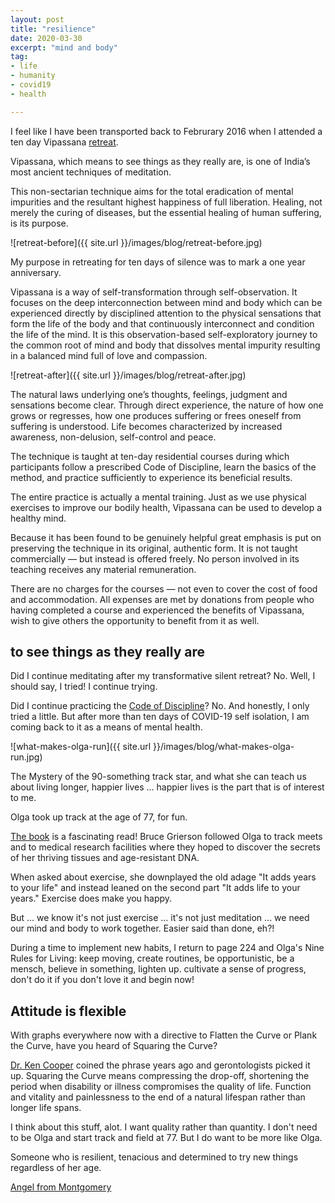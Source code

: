 ```yaml
---
layout: post
title: "resilience"
date: 2020-03-30
excerpt: "mind and body"
tag:
- life
- humanity
- covid19
- health

---
```

I feel like I have been transported back to Februrary 2016 when I attended a ten day Vipassana [retreat](https://torana.dhamma.org/). 

Vipassana, which means to see things as they really are, is one of India’s most ancient techniques of meditation. 

This non-sectarian technique aims for the total eradication of mental impurities and the resultant highest happiness of full liberation. Healing, not merely the curing of diseases, but the essential healing of human suffering, is its purpose.

![retreat-before]({{ site.url }}/images/blog/retreat-before.jpg)

My purpose in retreating for ten days of silence was to mark a one year anniversary.

Vipassana is a way of self-transformation through self-observation. It focuses on the deep interconnection between mind and body which can be experienced directly by disciplined attention to the physical sensations that form the life of the body and that continuously interconnect and condition the life of the mind. It is this observation-based self-exploratory journey to the common root of mind and body that dissolves mental impurity resulting in a balanced mind full of love and compassion.

![retreat-after]({{ site.url }}/images/blog/retreat-after.jpg)

The natural laws underlying one’s thoughts, feelings, judgment and sensations become clear. Through direct experience, the nature of how one grows or regresses, how one produces suffering or frees oneself from suffering is understood. Life becomes characterized by increased awareness, non-delusion, self-control and peace.

The technique is taught at ten-day residential courses during which participants follow a prescribed Code of Discipline, learn the basics of the method, and practice sufficiently to experience its beneficial results.

The entire practice is actually a mental training. Just as we use physical exercises to improve our bodily health, Vipassana can be used to develop a healthy mind.

Because it has been found to be genuinely helpful great emphasis is put on preserving the technique in its original, authentic form. It is not taught commercially — but instead is offered freely. No person involved in its teaching receives any material remuneration.

There are no charges for the courses — not even to cover the cost of food and accommodation. All expenses are met by donations from people who having completed a course and experienced the benefits of Vipassana, wish to give others the opportunity to benefit from it as well.

## to see things as they really are

Did I continue meditating after my transformative silent retreat? No. Well, I should say, I tried! I continue trying.

Did I continue practicing the [Code of Discipline](https://torana.dhamma.org/about/the-technique-code-of-discipline/)? No. And honestly, I only tried a little. But after more than ten days of COVID-19 self isolation, I am coming back to it as a means of mental health.

![what-makes-olga-run]({{ site.url }}/images/blog/what-makes-olga-run.jpg)

The Mystery of the 90-something track star, and what she can teach us about living longer, happier lives ... happier lives is the part that is of interest to me.

Olga took up track at the age of 77, for fun.

[The book](http://www.vancouversun.com/health/What+Makes+Olga+reveals+what+94yearold+teach+about+aging+well/9408193/story.html) is a fascinating read! Bruce Grierson followed Olga to track meets and to medical research facilities where they hoped to discover the secrets of her thriving tissues and age-resistant DNA.

When asked about exercise, she downplayed the old adage "It adds years to your life" and instead leaned on the second part "It adds life to your years." Exercise does make you happy. 

But ... we know it's not just exercise ... it's not just meditation ... we need our mind and body to work together. Easier said than done, eh?!

During a time to implement new habits, I return to page 224 and Olga's Nine Rules for Living: keep moving, create routines, be opportunistic, be a mensch, believe in something, lighten up. cultivate a sense of progress, don't do it if you don't love it and begin now!

## Attitude is flexible

With graphs everywhere now with a directive to Flatten the Curve or Plank the Curve, have you heard of Squaring the Curve?

[Dr. Ken Cooper](https://www.dallasnews.com/news/healthy-living/2018/04/16/50-years-after-writing-aerobics-dallas-dr-kenneth-cooper-isn-t-slowing-down/) coined the phrase years ago and gerontologists picked it up. Squaring the Curve means compressing the drop-off, shortening the period when disability or illness compromises the quality of life. Function and vitality and painlessness to the end of a natural lifespan rather than longer life spans. 

I think about this stuff, alot. I want quality rather than quantity. I don't need to be Olga and start track and field at 77. But I do want to be more like Olga. 

Someone who is resilient, tenacious and determined to try new things regardless of her age.

<i class="fa fa-microphone" aria-hidden="true"></i> [Angel from Montgomery](https://youtu.be/1T5NuI6Ai-o)